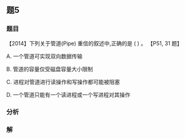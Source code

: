 ## 题5
### 题目
【2014】下列关于管道(Pipe) 重信的叙述中,正确的是 ( ) 。 【P51, 31 题】

A. 一个管道可实现双向数据传输

B. 管道的容量仅受磁盘容量大小限制

C. 进程对管道进行读操作和写操作都可能被阻塞

D. 一个管道只能有一个读进程或一个写进程对其操作
### 分析

### 解